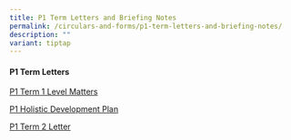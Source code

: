 ```yaml
---
title: P1 Term Letters and Briefing Notes
permalink: /circulars-and-forms/p1-term-letters-and-briefing-notes/
description: ""
variant: tiptap
---
```

<h4>P1 Term Letters</h4>
<p><a href="/files/2024_P1_Term_1_Level_Matters.pdf" rel="noopener noreferrer nofollow" target="_blank">P1 Term 1 Level Matters</a>
</p>
<p><a href="/files/2024_P1_Holistic_Development_Plan.pdf" rel="noopener noreferrer nofollow" target="_blank">P1 Holistic Development Plan</a>
</p>
<p><a href="/files/2024_P1_Term_2_Letter_.pdf" rel="noopener noreferrer nofollow" target="_blank">P1 Term 2 Letter</a>
</p>
<p></p>